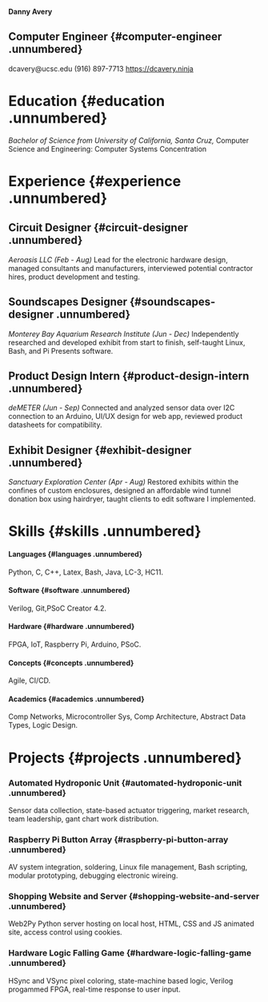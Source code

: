 **Danny Avery**

Computer Engineer {#computer-engineer .unnumbered}
-----------------

dcavery\@ucsc.edu (916) 897-7713 https://dcavery.ninja

Education {#education .unnumbered}
=========

*Bachelor of Science from University of California, Santa Cruz,*
Computer Science and Engineering: Computer Systems Concentration

Experience {#experience .unnumbered}
==========

Circuit Designer {#circuit-designer .unnumbered}
----------------

*Aeroasis LLC (Feb - Aug)* Lead for the electronic hardware design,
managed consultants and manufacturers, interviewed potential contractor
hires, product development and testing.

Soundscapes Designer {#soundscapes-designer .unnumbered}
--------------------

*Monterey Bay Aquarium Research Institute (Jun - Dec)* Independently
researched and developed exhibit from start to finish, self-taught
Linux, Bash, and Pi Presents software.

Product Design Intern {#product-design-intern .unnumbered}
---------------------

*deMETER (Jun - Sep)* Connected and analyzed sensor data over I2C
connection to an Arduino, UI/UX design for web app, reviewed product
datasheets for compatibility.

Exhibit Designer {#exhibit-designer .unnumbered}
----------------

*Sanctuary Exploration Center (Apr - Aug)* Restored exhibits within the
confines of custom enclosures, designed an affordable wind tunnel
donation box using hairdryer, taught clients to edit software I
implemented.

Skills {#skills .unnumbered}
======

#### Languages {#languages .unnumbered}

Python, C, C++, Latex, Bash, Java, LC-3, HC11.

#### Software {#software .unnumbered}

Verilog, Git,PSoC Creator 4.2.

#### Hardware {#hardware .unnumbered}

FPGA, IoT, Raspberry Pi, Arduino, PSoC.

#### Concepts {#concepts .unnumbered}

Agile, CI/CD.

#### Academics {#academics .unnumbered}

Comp Networks, Microcontroller Sys, Comp Architecture, Abstract Data
Types, Logic Design.

Projects {#projects .unnumbered}
========

### Automated Hydroponic Unit {#automated-hydroponic-unit .unnumbered}

Sensor data collection, state-based actuator triggering, market
research, team leadership, gant chart work distribution.

### Raspberry Pi Button Array {#raspberry-pi-button-array .unnumbered}

AV system integration, soldering, Linux file management, Bash scripting,
modular prototyping, debugging electronic wireing.

### Shopping Website and Server {#shopping-website-and-server .unnumbered}

Web2Py Python server hosting on local host, HTML, CSS and JS animated
site, access control using cookies.

### Hardware Logic Falling Game {#hardware-logic-falling-game .unnumbered}

HSync and VSync pixel coloring, state-machine based logic, Verilog
progammed FPGA, real-time response to user input.
